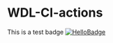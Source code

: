 # WDL-CI-actions

This is a test badge [![HelloBadge][hello-badge]][hello]

[hello-badge]: https://github.com/nolwarre/WDL-CI-actions/actions/workflows/main.yml/badge.svg
[hello]: https://github.com/nolwarre/WDL-CI-actions/actions?query=workflow%3AHelloWorld
